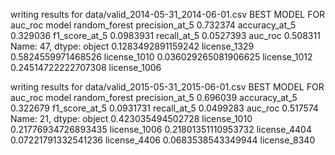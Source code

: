 writing results for data/valid_2014-05-31_2014-06-01.csv
BEST MODEL FOR auc_roc
model             random_forest
precision_at_5         0.732374
accuracy_at_5          0.329036
f1_score_at_5         0.0983931
recall_at_5           0.0527393
auc_roc                0.508311
Name: 47, dtype: object
0.1283492891159242 license_1329
0.5824559971468526 license_1010
0.036029265081906625 license_1012
0.24514722222707308 license_1006


writing results for data/valid_2015-05-31_2015-06-01.csv
BEST MODEL FOR auc_roc
model             random_forest
precision_at_5         0.696039
accuracy_at_5          0.322679
f1_score_at_5         0.0931731
recall_at_5           0.0499283
auc_roc                0.517574
Name: 21, dtype: object
0.423035494502728 license_1010
0.21776934726893435 license_1006
0.21801351110953732 license_4404
0.07221791332541236 license_4406
0.0683538543349944 license_8340